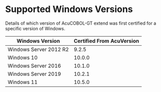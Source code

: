 # Supported Windows Versions

Details of which version of AcuCOBOL-GT extend was first certified for a specific version of Windows.  

| Windows Version        | Certified From AcuVersion |
|------------------------|---------------------------|
| Windows Server 2012 R2 | 9.2.5                     |
| Windows 10             | 10.0.0                    |
| Windows Server 2016    | 10.1.0                    |
| Windows Server 2019    | 10.2.1                    |
| Windows 11             | 10.5.0                    |
